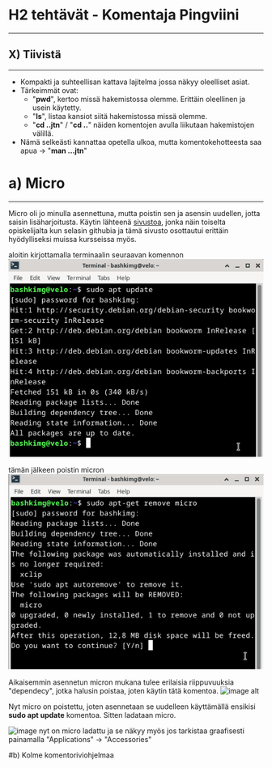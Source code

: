 # H2 tehtävät - Komentaja Pingviini
---
## X) Tiivistä
---
- Kompakti ja suhteellisan kattava lajitelma jossa näkyy oleelliset asiat.
- Tärkeimmät ovat:
    - "**pwd**", kertoo missä hakemistossa olemme. Erittäin oleellinen ja usein käytetty.
    - "**ls**", listaa kansiot siitä hakemistossa missä olemme.
    - "**cd ..jtn**" / "**cd ..**" näiden komentojen avulla liikutaan hakemistojen välillä.
- Nämä selkeästi kannattaa opetella ulkoa, mutta komentokehotteesta saa apua -> "**man ...jtn**"


# a) Micro
---
Micro oli jo minulla asennettuna, mutta poistin sen ja asensin uudellen, jotta saisin lisäharjoitusta. Käytin lähteenä [sivustoa](https://anovin.mk/tutorial/how-do-i-install-a-package-on-debian/), 
jonka näin toiselta opiskelijalta kun selasin githubia ja tämä sivusto osottautui erittäin hyödylliseksi muissa kursseissa myös. 

aloitin kirjottamalla terminaalin seuraavan komennon
![image alt](https://github.com/BashkimGrepi/linux-course/blob/48a70869151cb1def6df20cd4effa95f2139a9ff/Screenshot_2025-01-24_22-25-51.png)


tämän jälkeen poistin micron
![image alt](https://github.com/BashkimGrepi/linux-course/blob/main/Screenshot_2025-01-24_22-33-20.png?raw=true)



Aikaisemmin asennetun micron mukana tulee erilaisia riippuvuuksia "dependecy", jotka halusin poistaa, 
joten käytin tätä komentoa.
![image alt](https://github.com/user-attachments/assets/035fc8c2-f5e2-43cd-99c1-86aa140cbcaa)



Nyt micro on poistettu, joten asennetaan se uudelleen käyttämällä ensikisi **sudo apt update** komentoa.
Sitten ladataan micro.

![image](https://github.com/user-attachments/assets/47b1cec7-0565-4bfa-89d8-08c8d9aae46a)
nyt on micro ladattu ja se näkyy myös jos tarkistaa graafisesti painamalla "Applications" -> "Accessories"

#b) Kolme komentoriviohjelmaa




  


